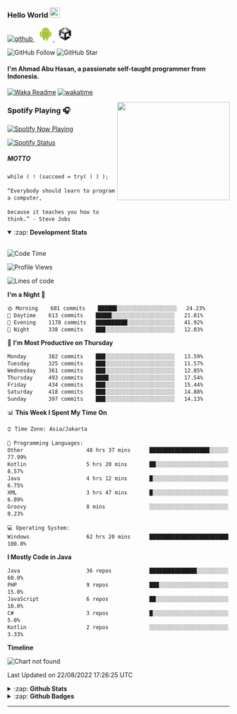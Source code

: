 ### Hello World <img src="https://github.com/eby8zevin/eby8zevin/blob/main/assets/Hi.gif"  width="23" height="23">

<p align="left">
  <a href="https://github.com/eby8zevin" target="_blank">
    <img src="https://github.com/eby8zevin/eby8zevin/blob/main/assets/GitHub.png" alt="github" width="33" height="33"/>
  </a>
  &nbsp;
  <a href="https://github.com/eby8zevin/QRBarcode" target="_blank">
    <img src="https://raw.githubusercontent.com/devicons/devicon/master/icons/android/android-plain.svg" alt="android" width="33" height="33"/>
  </a>
  &nbsp;
  <a href="https://github.com/eby8zevin/unity-ARMarker" target="_blank">
    <img src="https://raw.githubusercontent.com/devicons/devicon/master/icons/unity/unity-original.svg" alt="unity" width="33" height="33"/>
  </a>
</p>

![GitHub Follow](https://img.shields.io/github/followers/eby8zevin.svg?style=social&label=Follow)
![GitHub Star](https://img.shields.io/github/stars/eby8zevin?affiliations=OWNER%2CCOLLABORATOR&style=social&label=Star)

#### I'm Ahmad Abu Hasan, a passionate self-taught programmer from Indonesia.

[![Waka Readme](https://github.com/eby8zevin/eby8zevin/actions/workflows/anmol098.yml/badge.svg)](https://github.com/eby8zevin/eby8zevin/actions/workflows/anmol098.yml)
[![wakatime](https://wakatime.com/badge/user/bbcd646f-1daf-4865-a20e-46d4c803e6f8.svg)](https://wakatime.com/@bbcd646f-1daf-4865-a20e-46d4c803e6f8)

<img src="https://github.com/eby8zevin/eby8zevin/blob/main/assets/Octocat.png" width="255" height="222" align='right'>

### Spotify Playing 🎧

[<img src="https://spotify-now-playing-ahmadabuhasan.vercel.app/api/spotify-playing" alt="Spotify Now Playing" width="350" />](https://open.spotify.com/user/gr3y7pr12w9ol2dy2ccdb10e7)

[<img src="https://readme-spotify-status-ahmadabuhasan.vercel.app/api/run-spotify-status" alt="Spotify Status" width="350" />](https://open.spotify.com/user/gr3y7pr12w9ol2dy2ccdb10e7)

##### MOTTO

```
while ( ! (succeed = try( ) ) );

“Everybody should learn to program a computer,

because it teaches you how to think.” - Steve Jobs
```

<details open>
  <summary> :zap: <b>Development Stats</b> </summary>
<br/>

<!--START_SECTION:waka-->
![Code Time](http://img.shields.io/badge/Code%20Time-1%2C265%20hrs%2014%20mins-blue)

![Profile Views](http://img.shields.io/badge/Profile%20Views-130-blue)

![Lines of code](https://img.shields.io/badge/From%20Hello%20World%20I%27ve%20Written-213%20Thousand%20lines%20of%20code-blue)

**I'm a Night 🦉** 

```text
🌞 Morning    681 commits    ██████░░░░░░░░░░░░░░░░░░░   24.23% 
🌆 Daytime    613 commits    █████░░░░░░░░░░░░░░░░░░░░   21.81% 
🌃 Evening    1178 commits   ██████████░░░░░░░░░░░░░░░   41.92% 
🌙 Night      338 commits    ███░░░░░░░░░░░░░░░░░░░░░░   12.03%

```
📅 **I'm Most Productive on Thursday** 

```text
Monday       382 commits    ███░░░░░░░░░░░░░░░░░░░░░░   13.59% 
Tuesday      325 commits    ███░░░░░░░░░░░░░░░░░░░░░░   11.57% 
Wednesday    361 commits    ███░░░░░░░░░░░░░░░░░░░░░░   12.85% 
Thursday     493 commits    ████░░░░░░░░░░░░░░░░░░░░░   17.54% 
Friday       434 commits    ███░░░░░░░░░░░░░░░░░░░░░░   15.44% 
Saturday     418 commits    ███░░░░░░░░░░░░░░░░░░░░░░   14.88% 
Sunday       397 commits    ███░░░░░░░░░░░░░░░░░░░░░░   14.13%

```


📊 **This Week I Spent My Time On** 

```text
⌚︎ Time Zone: Asia/Jakarta

💬 Programming Languages: 
Other                    48 hrs 37 mins      ███████████████████░░░░░░   77.99% 
Kotlin                   5 hrs 20 mins       ██░░░░░░░░░░░░░░░░░░░░░░░   8.57% 
Java                     4 hrs 12 mins       █░░░░░░░░░░░░░░░░░░░░░░░░   6.75% 
XML                      3 hrs 47 mins       █░░░░░░░░░░░░░░░░░░░░░░░░   6.09% 
Groovy                   8 mins              ░░░░░░░░░░░░░░░░░░░░░░░░░   0.23%

💻 Operating System: 
Windows                  62 hrs 20 mins      █████████████████████████   100.0%

```

**I Mostly Code in Java** 

```text
Java                     36 repos            ███████████████░░░░░░░░░░   60.0% 
PHP                      9 repos             ███░░░░░░░░░░░░░░░░░░░░░░   15.0% 
JavaScript               6 repos             ██░░░░░░░░░░░░░░░░░░░░░░░   10.0% 
C#                       3 repos             █░░░░░░░░░░░░░░░░░░░░░░░░   5.0% 
Kotlin                   2 repos             ░░░░░░░░░░░░░░░░░░░░░░░░░   3.33%

```


**Timeline**

![Chart not found](https://raw.githubusercontent.com/eby8zevin/eby8zevin/main/charts/bar_graph.png) 


 Last Updated on 22/08/2022 17:26:25 UTC
<!--END_SECTION:waka-->

</details>

<details>
  <summary> :zap: <b>Github Stats</b> </summary>
<p align="center">:heart:</p>
<p align="center"><a href="https://github.com/eby8zevin">
  <img src="https://github-readme-stats.vercel.app/api?username=eby8zevin&show_icons=true&theme=dark&line_height=20">
  <img src="https://github-readme-stats.vercel.app/api/top-langs/?username=eby8zevin&layout=compact&theme=dark">
</a></p>
<p align="center">
  <a href="https://github.com/eby8zevin">
    <img src="https://github-readme-streak-stats.herokuapp.com/?user=eby8zevin&theme=dark"/>
  </a>
</p>
</details>

<details>
  <summary> :zap: <b>Github Badges</b> </summary>
  <br>
  <a href='https://archiveprogram.github.com/'><img src='https://raw.githubusercontent.com/acervenky/animated-github-badges/master/assets/acbadge.gif' width='40' height='40'></a> 
  <a href='https://docs.github.com/en/developers'><img src='https://raw.githubusercontent.com/acervenky/animated-github-badges/master/assets/devbadge.gif' width='40' height='40'></a> 
  <a href='https://github.com/pricing'><img src='https://raw.githubusercontent.com/acervenky/animated-github-badges/master/assets/pro.gif' width='40' height='40'></a> 
  <a href='https://stars.github.com/'><img src='https://raw.githubusercontent.com/acervenky/animated-github-badges/master/assets/starbadge.gif' width='35' height='35'></a> 
  <a href='https://docs.github.com/en/github/supporting-the-open-source-community-with-github-sponsors'><img src='https://raw.githubusercontent.com/acervenky/animated-github-badges/master/assets/sponsorbadge.gif' width='35' height='35'></a>
</details>

---
